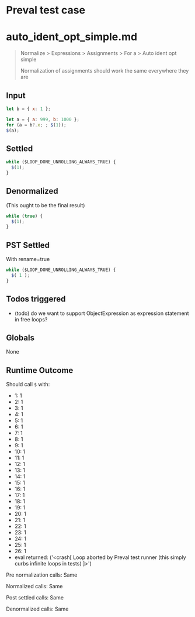 # Preval test case

# auto_ident_opt_simple.md

> Normalize > Expressions > Assignments > For a > Auto ident opt simple
>
> Normalization of assignments should work the same everywhere they are

## Input

`````js filename=intro
let b = { x: 1 };

let a = { a: 999, b: 1000 };
for (a = b?.x; ; $(1));
$(a);
`````


## Settled


`````js filename=intro
while ($LOOP_DONE_UNROLLING_ALWAYS_TRUE) {
  $(1);
}
`````


## Denormalized
(This ought to be the final result)

`````js filename=intro
while (true) {
  $(1);
}
`````


## PST Settled
With rename=true

`````js filename=intro
while ($LOOP_DONE_UNROLLING_ALWAYS_TRUE) {
  $( 1 );
}
`````


## Todos triggered


- (todo) do we want to support ObjectExpression as expression statement in free loops?


## Globals


None


## Runtime Outcome


Should call `$` with:
 - 1: 1
 - 2: 1
 - 3: 1
 - 4: 1
 - 5: 1
 - 6: 1
 - 7: 1
 - 8: 1
 - 9: 1
 - 10: 1
 - 11: 1
 - 12: 1
 - 13: 1
 - 14: 1
 - 15: 1
 - 16: 1
 - 17: 1
 - 18: 1
 - 19: 1
 - 20: 1
 - 21: 1
 - 22: 1
 - 23: 1
 - 24: 1
 - 25: 1
 - 26: 1
 - eval returned: ('<crash[ Loop aborted by Preval test runner (this simply curbs infinite loops in tests) ]>')

Pre normalization calls: Same

Normalized calls: Same

Post settled calls: Same

Denormalized calls: Same
